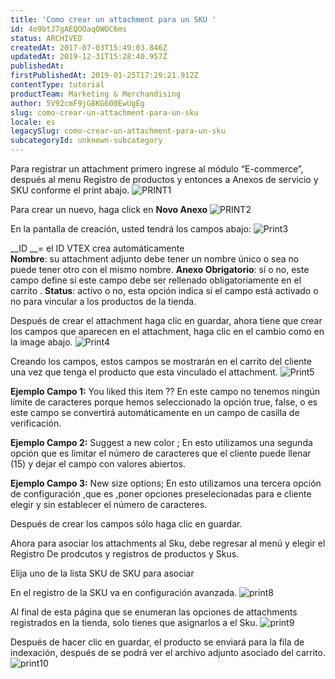 ```yaml
---
title: 'Como crear un attachment para un SKU '
id: 4o9btJ7gAEQOOaqOWOC6ms
status: ARCHIVED
createdAt: 2017-07-03T15:49:03.846Z
updatedAt: 2019-12-31T15:28:40.957Z
publishedAt: 
firstPublishedAt: 2019-01-25T17:29:21.912Z
contentType: tutorial
productTeam: Marketing & Merchandising
author: 5V92cmF9jG8KG600EwUgEg
slug: como-crear-un-attachment-para-un-sku
locale: es
legacySlug: como-crear-un-attachment-para-un-sku
subcategoryId: unknown-subcategory
---
```


Para registrar un attachment primero ingrese al módulo “E-commerce”, después al menu Registro de productos y entonces a Anexos de servicio y SKU conforme el print abajo.
![PRINT1](//images.contentful.com/alneenqid6w5/2COCe9qS3iaaQWQIUQm4um/823e4c93ba405b26c8aa9ec2c92ab1c8/PRINT1.png)

Para crear un nuevo, haga click en **Novo Anexo**
![PRINT2](//images.contentful.com/alneenqid6w5/1JB8o3N6MMwqQeoSCgYMOW/67dceded6d349782c8427ecc3c50c797/PRINT2.png)

En la pantalla de creación, usted tendrá los campos abajo:
![Print3](//images.contentful.com/alneenqid6w5/3TbEtz9cSsioKYqycEOWsW/5517fe351b83be0e0e972eab5c8def5c/Print3.png)

__ID __= el ID VTEX  crea automáticamente  
__Nombre__: su attachment adjunto debe tener un nombre único  o sea no puede tener otro con el mismo nombre.
__Anexo Obrigatorio__: sí o no, este campo define si este campo debe ser rellenado obligatoriamente en el carrito .
__Status__: activo o no, esta opción indica si el campo está activado o no para vincular  a los productos de la tienda.

Después de crear el attachment  haga clic en guardar, ahora tiene que crear los campos que aparecen en el attachment, haga clic en el cambio como en la image abajo.
![Print4](//images.contentful.com/alneenqid6w5/51cwVnColGWau4yoGEiOYa/3d0b8225b68fea28eea5faf11ae28c00/Print4.png)

Creando los campos, estos campos se mostrarán en el carrito del cliente una vez que tenga el producto que esta vinculado el attachment.
![Print5](//images.contentful.com/alneenqid6w5/5u971r7L5CqKKwGU40Cqgo/6721f3915d2f01563c2d2f35f3362410/Print5.png)

__Ejemplo Campo 1:__ You liked this item ?? En este campo no tenemos ningún límite de caracteres porque hemos seleccionado la opción true, false, o es este campo se convertirá automáticamente en un campo de casilla de verificación.

__Ejemplo Campo 2:__ Suggest a new color ; En esto utilizamos una segunda opción que es limitar el número de caracteres que el cliente puede llenar (15) y dejar el campo con valores abiertos.

__Ejemplo Campo 3:__ New size options; En esto utilizamos una tercera opción de configuración  ,que es ,poner opciones preselecionadas para e cliente elegir  y  sin establecer el número de caracteres.

Después de crear los campos sólo haga clic en guardar.

Ahora para asociar los attachments al Sku, debe regresar al menú y elegir el Registro De prodcutos y  registros de productos y Skus.

Elija uno de la lista SKU de SKU para asociar

En el registro de la SKU va en configuración avanzada.
![print8](//images.contentful.com/alneenqid6w5/5uM2lJknVSmMSa2O642S64/33b5d9d87256ab5e164cf058e7fb3adb/print8.png)

Al final de esta página que se enumeran las opciones de attachments registrados en la tienda, solo tienes que asignarlos a el Sku.
![print9](//images.contentful.com/alneenqid6w5/3dvDRtRwHSeWG0koMsouu2/7d150a416ebae66c446db1d9b38c5520/print9.png)

Después de hacer clic en guardar, el producto se enviará para la fila de indexación, después de se podrá ver el archivo adjunto asociado del carrito.
![print10](//images.contentful.com/alneenqid6w5/4GQzaiothm8oEWuMgyAo22/ed069eccbe12b3b1a2949501650c6e38/print10.png)
